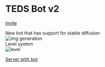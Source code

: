 # TEDS Bot v2
[Invite](https://discord.com/api/oauth2/authorize?client_id=1104080463347335398&permissions=8&scope=applications.commands%20bot)  
  
New bot that has support for stable diffusion  
![img generation](https://i.imgur.com/BtLn7fC.png)  
Level system  
![level](https://i.imgur.com/iB5Vc0g.png)  
   
[Server with bot](https://tedps.tk/discord)


